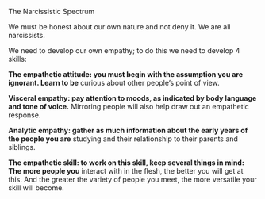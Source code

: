 The Narcissistic Spectrum

We must be honest about our own nature and not deny it. We are all narcissists.

We need to develop our own empathy; to do this we need to develop 4 skills:

**The empathetic attitude: you must begin with the assumption you are ignorant. Learn to be**
curious about other people’s point of view.

**Visceral empathy: pay attention to moods, as indicated by body language and tone of voice.**
Mirroring people will also help draw out an empathetic response.

**Analytic empathy: gather as much information about the early years of the people you are**
studying and their relationship to their parents and siblings.

**The empathetic skill: to work on this skill, keep several things in mind: The more people you**
interact with in the flesh, the better you will get at this. And the greater the variety of people
you meet, the more versatile your skill will become.
